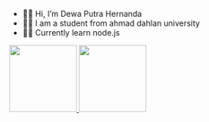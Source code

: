 - 🐱‍👤 Hi, I’m Dewa Putra Hernanda
- 🐱‍👓 I am a student from ahmad dahlan university
- 🐱‍🏍 Currently learn node.js


<p align="left">
<a href="https://github.com/dewa-nanda">
  <img height="120em" src="https://github-readme-stats-eight-theta.vercel.app/api?username=dewa-nanda&show_icons=true&theme=algolia&include_all_commits=true&count_private=true"/>
  <img height="120em" src="https://github-readme-stats-eight-theta.vercel.app/api/top-langs/?username=dewa-nanda&layout=compact&langs_count=8&theme=algolia"/>
</a>
</p>

